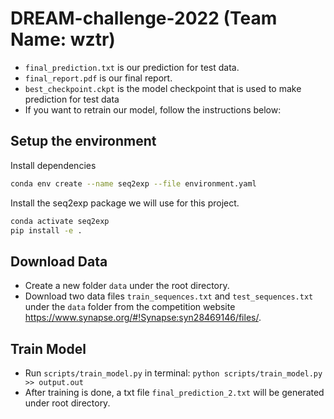 # DREAM-challenge-2022  (Team Name: wztr)
* ```final_prediction.txt``` is our prediction for test data.
* ```final_report.pdf``` is our final report.
* ```best_checkpoint.ckpt``` is the model checkpoint that is used to make prediction for test data
* If you want to retrain our model, follow the instructions below:

## Setup the environment

Install dependencies

```bash
conda env create --name seq2exp --file environment.yaml
```

Install the seq2exp package we will use for this project.

```bash
conda activate seq2exp
pip install -e .
```

## Download Data

* Create a new folder ```data``` under the root directory. 
* Download two data files ```train_sequences.txt``` and ```test_sequences.txt``` under the ```data``` folder from the competition website https://www.synapse.org/#!Synapse:syn28469146/files/.


## Train Model

* Run ```scripts/train_model.py``` in terminal: ```python scripts/train_model.py >> output.out```
* After training is done, a txt file ```final_prediction_2.txt``` will be generated under root directory.

